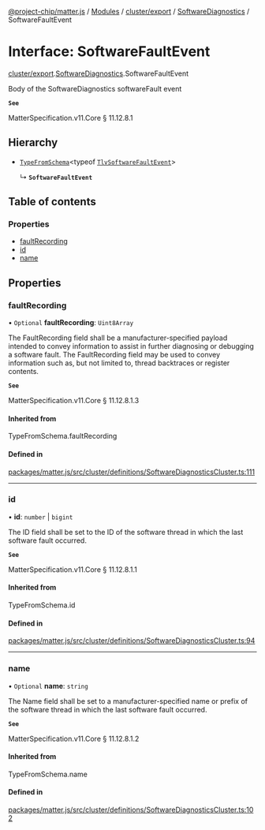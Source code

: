 [@project-chip/matter.js](../README.md) / [Modules](../modules.md) / [cluster/export](../modules/cluster_export.md) / [SoftwareDiagnostics](../modules/cluster_export.SoftwareDiagnostics.md) / SoftwareFaultEvent

# Interface: SoftwareFaultEvent

[cluster/export](../modules/cluster_export.md).[SoftwareDiagnostics](../modules/cluster_export.SoftwareDiagnostics.md).SoftwareFaultEvent

Body of the SoftwareDiagnostics softwareFault event

**`See`**

MatterSpecification.v11.Core § 11.12.8.1

## Hierarchy

- [`TypeFromSchema`](../modules/tlv_export.md#typefromschema)\<typeof [`TlvSoftwareFaultEvent`](../modules/cluster_export.SoftwareDiagnostics.md#tlvsoftwarefaultevent)\>

  ↳ **`SoftwareFaultEvent`**

## Table of contents

### Properties

- [faultRecording](cluster_export.SoftwareDiagnostics.SoftwareFaultEvent.md#faultrecording)
- [id](cluster_export.SoftwareDiagnostics.SoftwareFaultEvent.md#id)
- [name](cluster_export.SoftwareDiagnostics.SoftwareFaultEvent.md#name)

## Properties

### faultRecording

• `Optional` **faultRecording**: `Uint8Array`

The FaultRecording field shall be a manufacturer-specified payload intended to convey information to assist
in further diagnosing or debugging a software fault. The FaultRecording field may be used to convey
information such as, but not limited to, thread backtraces or register contents.

**`See`**

MatterSpecification.v11.Core § 11.12.8.1.3

#### Inherited from

TypeFromSchema.faultRecording

#### Defined in

[packages/matter.js/src/cluster/definitions/SoftwareDiagnosticsCluster.ts:111](https://github.com/project-chip/matter.js/blob/2d9f2165d2672864fda3496a6d0d5f93597f82c6/packages/matter.js/src/cluster/definitions/SoftwareDiagnosticsCluster.ts#L111)

___

### id

• **id**: `number` \| `bigint`

The ID field shall be set to the ID of the software thread in which the last software fault occurred.

**`See`**

MatterSpecification.v11.Core § 11.12.8.1.1

#### Inherited from

TypeFromSchema.id

#### Defined in

[packages/matter.js/src/cluster/definitions/SoftwareDiagnosticsCluster.ts:94](https://github.com/project-chip/matter.js/blob/2d9f2165d2672864fda3496a6d0d5f93597f82c6/packages/matter.js/src/cluster/definitions/SoftwareDiagnosticsCluster.ts#L94)

___

### name

• `Optional` **name**: `string`

The Name field shall be set to a manufacturer-specified name or prefix of the software thread in which the
last software fault occurred.

**`See`**

MatterSpecification.v11.Core § 11.12.8.1.2

#### Inherited from

TypeFromSchema.name

#### Defined in

[packages/matter.js/src/cluster/definitions/SoftwareDiagnosticsCluster.ts:102](https://github.com/project-chip/matter.js/blob/2d9f2165d2672864fda3496a6d0d5f93597f82c6/packages/matter.js/src/cluster/definitions/SoftwareDiagnosticsCluster.ts#L102)
